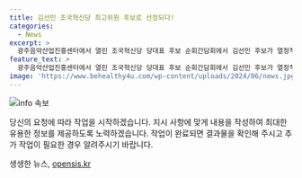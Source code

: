 ```yaml
---
title: 김선민 조국혁신당 최고위원 후보로 선정되다!
categories:
  - News
excerpt: >
  광주음악산업진흥센터에서 열린 조국혁신당 당대표 후보 순회간담회에서 김선민 후보가 열정적인 모습을 보였다. 현장에서의 활기찬 분위기와 후보의 열정이 주목받았다.
feature_text: >
  광주음악산업진흥센터에서 열린 조국혁신당 당대표 후보 순회간담회에서 김선민 후보가 열정적인 모습을 보였다. 현장에서의 활기찬 분위기와 후보의 열정이 주목받았다.
image: 'https://www.behealthy4u.com/wp-content/uploads/2024/06/news.jpg'
---
```


<p><img src="https://www.behealthy4u.com/wp-content/uploads/2024/06/news.jpg" alt="info 속보" /></p>

<p>당신의 요청에 따라 작업을 시작하겠습니다. 지시 사항에 맞게 내용을 작성하여 최대한 유용한 정보를 제공하도록 노력하겠습니다. 작업이 완료되면 결과물을 확인해 주시고 추가 작업이 필요한 경우 알려주시기 바랍니다.</p>
생생한 뉴스, <a href="https://opensis.kr" rel="dofollow">opensis.kr</a>


